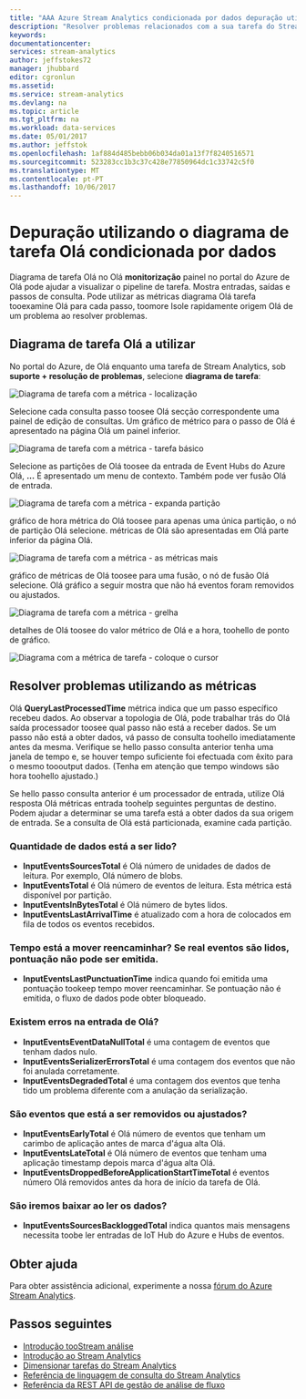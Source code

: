 ```yaml
---
title: "AAA Azure Stream Analytics condicionada por dados depuração utilizando o diagrama de tarefa Olá | Microsoft Docs"
description: "Resolver problemas relacionados com a sua tarefa do Stream Analytics utilizando o diagrama de tarefa Olá e métricas."
keywords: 
documentationcenter: 
services: stream-analytics
author: jeffstokes72
manager: jhubbard
editor: cgronlun
ms.assetid: 
ms.service: stream-analytics
ms.devlang: na
ms.topic: article
ms.tgt_pltfrm: na
ms.workload: data-services
ms.date: 05/01/2017
ms.author: jeffstok
ms.openlocfilehash: 1af884d485bebb06b034da01a13f7f8240516571
ms.sourcegitcommit: 523283cc1b3c37c428e77850964dc1c33742c5f0
ms.translationtype: MT
ms.contentlocale: pt-PT
ms.lasthandoff: 10/06/2017
---
```

# <a name="data-driven-debugging-by-using-hello-job-diagram"></a>Depuração utilizando o diagrama de tarefa Olá condicionada por dados

Diagrama de tarefa Olá no Olá **monitorização** painel no portal do Azure de Olá pode ajudar a visualizar o pipeline de tarefa. Mostra entradas, saídas e passos de consulta. Pode utilizar as métricas diagrama Olá tarefa tooexamine Olá para cada passo, toomore Isole rapidamente origem Olá de um problema ao resolver problemas.

## <a name="using-hello-job-diagram"></a>Diagrama de tarefa Olá a utilizar

No portal do Azure, de Olá enquanto uma tarefa de Stream Analytics, sob **suporte + resolução de problemas**, selecione **diagrama de tarefa**:

![Diagrama de tarefa com a métrica - localização](./media/stream-analytics-job-diagram-with-metrics/stream-analytics-job-diagram-with-metrics-portal-1.png)

Selecione cada consulta passo toosee Olá secção correspondente uma painel de edição de consultas. Um gráfico de métrico para o passo de Olá é apresentado na página Olá um painel inferior.

![Diagrama de tarefa com a métrica - tarefa básico](./media/stream-analytics-job-diagram-with-metrics/stream-analytics-job-diagram-with-metrics-portal-2.png)

Selecione as partições de Olá toosee da entrada de Event Hubs do Azure Olá, **...** É apresentado um menu de contexto. Também pode ver fusão Olá de entrada.

![Diagrama de tarefa com a métrica - expanda partição](./media/stream-analytics-job-diagram-with-metrics/stream-analytics-job-diagram-with-metrics-portal-3.png)

gráfico de hora métrica do Olá toosee para apenas uma única partição, o nó de partição Olá selecione. métricas de Olá são apresentadas em Olá parte inferior da página Olá.

![Diagrama de tarefa com a métrica - as métricas mais](./media/stream-analytics-job-diagram-with-metrics/stream-analytics-job-diagram-with-metrics-portal-4.png)

gráfico de métricas de Olá toosee para uma fusão, o nó de fusão Olá selecione. Olá gráfico a seguir mostra que não há eventos foram removidos ou ajustados.

![Diagrama de tarefa com a métrica - grelha](./media/stream-analytics-job-diagram-with-metrics/stream-analytics-job-diagram-with-metrics-portal-5.png)

detalhes de Olá toosee do valor métrico de Olá e a hora, toohello de ponto de gráfico.

![Diagrama com a métrica de tarefa - coloque o cursor](./media/stream-analytics-job-diagram-with-metrics/stream-analytics-job-diagram-with-metrics-portal-6.png)

## <a name="troubleshoot-by-using-metrics"></a>Resolver problemas utilizando as métricas

Olá **QueryLastProcessedTime** métrica indica que um passo específico recebeu dados. Ao observar a topologia de Olá, pode trabalhar trás do Olá saída processador toosee qual passo não está a receber dados. Se um passo não está a obter dados, vá passo de consulta toohello imediatamente antes da mesma. Verifique se hello passo consulta anterior tenha uma janela de tempo e, se houver tempo suficiente foi efectuada com êxito para o mesmo toooutput dados. (Tenha em atenção que tempo windows são hora toohello ajustado.)
 
Se hello passo consulta anterior é um processador de entrada, utilize Olá resposta Olá métricas entrada toohelp seguintes perguntas de destino. Podem ajudar a determinar se uma tarefa está a obter dados da sua origem de entrada. Se a consulta de Olá está particionada, examine cada partição.
 
### <a name="how-much-data-is-being-read"></a>Quantidade de dados está a ser lido?

*   **InputEventsSourcesTotal** é Olá número de unidades de dados de leitura. Por exemplo, Olá número de blobs.
*   **InputEventsTotal** é Olá número de eventos de leitura. Esta métrica está disponível por partição.
*   **InputEventsInBytesTotal** é Olá número de bytes lidos.
*   **InputEventsLastArrivalTime** é atualizado com a hora de colocados em fila de todos os eventos recebidos.
 
### <a name="is-time-moving-forward-if-actual-events-are-read-punctuation-might-not-be-issued"></a>Tempo está a mover reencaminhar? Se real eventos são lidos, pontuação não pode ser emitida.

*   **InputEventsLastPunctuationTime** indica quando foi emitida uma pontuação tookeep tempo mover reencaminhar. Se pontuação não é emitida, o fluxo de dados pode obter bloqueado.
 
### <a name="are-there-any-errors-in-hello-input"></a>Existem erros na entrada de Olá?

*   **InputEventsEventDataNullTotal** é uma contagem de eventos que tenham dados nulo.
*   **InputEventsSerializerErrorsTotal** é uma contagem dos eventos que não foi anulada corretamente.
*   **InputEventsDegradedTotal** é uma contagem dos eventos que tenha tido um problema diferente com a anulação da serialização.
 
### <a name="are-events-being-dropped-or-adjusted"></a>São eventos que está a ser removidos ou ajustados?

*   **InputEventsEarlyTotal** é Olá número de eventos que tenham um carimbo de aplicação antes de marca d'água alta Olá.
*   **InputEventsLateTotal** é Olá número de eventos que tenham uma aplicação timestamp depois marca d'água alta Olá.
*   **InputEventsDroppedBeforeApplicationStartTimeTotal** é eventos número Olá removidos antes da hora de início da tarefa de Olá.
 
### <a name="are-we-falling-behind-in-reading-data"></a>São iremos baixar ao ler os dados?

*   **InputEventsSourcesBackloggedTotal** indica quantos mais mensagens necessita toobe ler entradas de IoT Hub do Azure e Hubs de eventos.


## <a name="get-help"></a>Obter ajuda
Para obter assistência adicional, experimente a nossa [fórum do Azure Stream Analytics](https://social.msdn.microsoft.com/Forums/en-US/home?forum=AzureStreamAnalytics).

## <a name="next-steps"></a>Passos seguintes
* [Introdução tooStream análise](stream-analytics-introduction.md)
* [Introdução ao Stream Analytics](stream-analytics-real-time-fraud-detection.md)
* [Dimensionar tarefas do Stream Analytics](stream-analytics-scale-jobs.md)
* [Referência de linguagem de consulta do Stream Analytics](https://msdn.microsoft.com/library/azure/dn834998.aspx)
* [Referência da REST API de gestão de análise de fluxo](https://msdn.microsoft.com/library/azure/dn835031.aspx)
